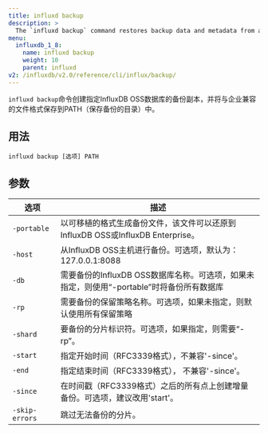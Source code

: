 ```yaml
---
title: influxd backup
description: >
  The `influxd backup` command restores backup data and metadata from an InfluxDB backup directory.
menu:
  influxdb_1_8:
    name: influxd backup
    weight: 10
    parent: influxd
v2: /influxdb/v2.0/reference/cli/influx/backup/
---
```


`influxd backup`命令创建指定InfluxDB OSS数据库的备份副本，并将与企业兼容的文件格式保存到PATH（保存备份的目录）中。

## 用法

```
influxd backup [选项] PATH
```

## 参数

| 选项        | 描述                                                                                                                                                   |
|---------------|---------------------------------------------------------------------------------------------------------------------------------------------------------------|
| `-portable`   | 以可移植的格式生成备份文件，该文件可以还原到InfluxDB OSS或InfluxDB Enterprise。 |
| `-host`       | 从InfluxDB OSS主机进行备份。可选项，默认为：127.0.0.1:8088                                          |
| `-db`         | 需要备份的InfluxDB OSS数据库名称。可选项，如果未指定，则使用“-portable”时将备份所有数据库 |
| `-rp`         | 需要备份的保留策略名称。可选项，如果未指定，则默认使用所有保留策略 |
| `-shard`      | 要备份的分片标识符。可选项，如果指定，则需要“-rp”。                                           |
| `-start`      | 指定开始时间（RFC3339格式），不兼容'-since'。                    |
| `-end`        | 指定结束时间（RFC3339格式）， 不兼容'-since'。                                        |
| `-since`      | 在时间戳（RFC3339格式）之后的所有点上创建增量备份。可选项，建议改用'start'。 |
| `-skip-errors` | 跳过无法备份的分片。                                                     |
